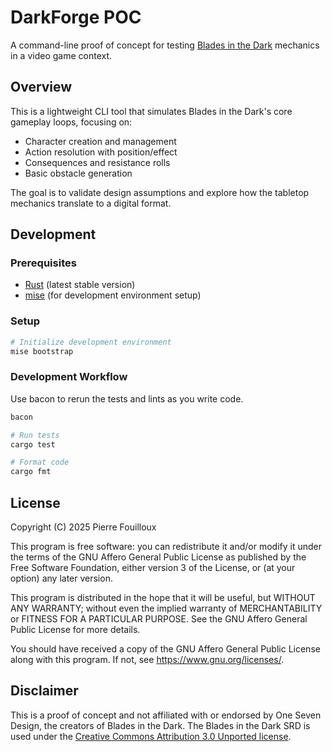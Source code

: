# DarkForge POC

A command-line proof of concept for testing [Blades in the Dark](https://bladesinthedark.com/) mechanics in a video game context.

## Overview

This is a lightweight CLI tool that simulates Blades in the Dark's core gameplay loops, focusing on:

- Character creation and management
- Action resolution with position/effect
- Consequences and resistance rolls
- Basic obstacle generation

The goal is to validate design assumptions and explore how the tabletop mechanics translate to a digital format.

## Development

### Prerequisites

- [Rust](https://www.rust-lang.org/) (latest stable version)
- [mise](https://mise.jdx.dev/) (for development environment setup)

### Setup

```bash
# Initialize development environment
mise bootstrap
```

### Development Workflow

Use bacon to rerun the tests and lints as you write code.

```bash
bacon
```

```bash
# Run tests
cargo test

# Format code
cargo fmt
```

## License

Copyright (C) 2025 Pierre Fouilloux

This program is free software: you can redistribute it and/or modify
it under the terms of the GNU Affero General Public License as published by
the Free Software Foundation, either version 3 of the License, or
(at your option) any later version.

This program is distributed in the hope that it will be useful,
but WITHOUT ANY WARRANTY; without even the implied warranty of
MERCHANTABILITY or FITNESS FOR A PARTICULAR PURPOSE.  See the
GNU Affero General Public License for more details.

You should have received a copy of the GNU Affero General Public License
along with this program.  If not, see <https://www.gnu.org/licenses/>.

## Disclaimer

This is a proof of concept and not affiliated with or endorsed by One Seven Design, the creators of Blades in the Dark. The Blades in the Dark SRD is used under the [Creative Commons Attribution 3.0 Unported license](http://creativecommons.org/licenses/by/3.0/).
